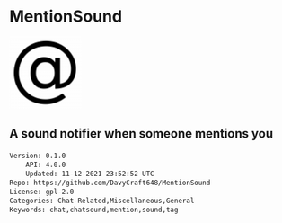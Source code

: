 # MentionSound
<img src="https://raw.githubusercontent.com/DavyCraft648/MentionSound/62c0d933eaa2ebc42ac9f76d7878f461b385bf1c/icon.png" width="128" height="128" />

## A sound notifier when someone mentions you
```properties
Version: 0.1.0
    API: 4.0.0
    Updated: 11-12-2021 23:52:52 UTC
Repo: https://github.com/DavyCraft648/MentionSound
License: gpl-2.0
Categories: Chat-Related,Miscellaneous,General
Keywords: chat,chatsound,mention,sound,tag
```